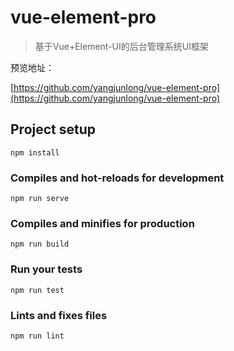 # vue-element-pro
> 基于Vue+Element-UI的后台管理系统UI框架

预览地址：

[https://github.com/yangjunlong/vue-element-pro](https://github.com/yangjunlong/vue-element-pro)

## Project setup
```
npm install
```

### Compiles and hot-reloads for development
```
npm run serve
```

### Compiles and minifies for production
```
npm run build
```

### Run your tests
```
npm run test
```

### Lints and fixes files
```
npm run lint
```
